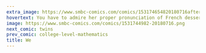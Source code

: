```yaml
---
extra_image: https://www.smbc-comics.com/comics/153174654820180716after.png
hovertext: You have to admire her proper pronunciation of French desserts while pretending not to be plotting to murder her entire family.
image: https://www.smbc-comics.com/comics/1531744982-20180716.png
next_comic: twins
prev_comic: college-level-mathematics
title: We
---
```


